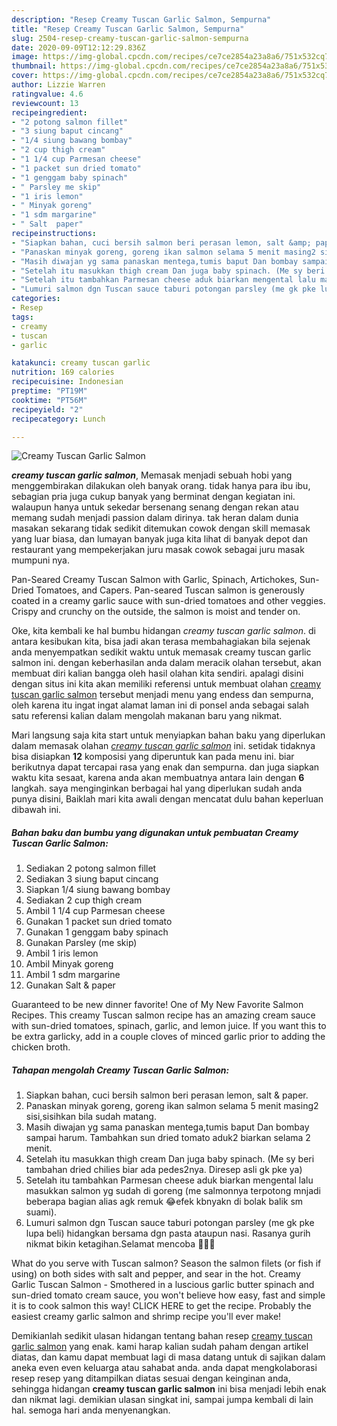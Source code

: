 ```yaml
---
description: "Resep Creamy Tuscan Garlic Salmon, Sempurna"
title: "Resep Creamy Tuscan Garlic Salmon, Sempurna"
slug: 2504-resep-creamy-tuscan-garlic-salmon-sempurna
date: 2020-09-09T12:12:29.836Z
image: https://img-global.cpcdn.com/recipes/ce7ce2854a23a8a6/751x532cq70/creamy-tuscan-garlic-salmon-foto-resep-utama.jpg
thumbnail: https://img-global.cpcdn.com/recipes/ce7ce2854a23a8a6/751x532cq70/creamy-tuscan-garlic-salmon-foto-resep-utama.jpg
cover: https://img-global.cpcdn.com/recipes/ce7ce2854a23a8a6/751x532cq70/creamy-tuscan-garlic-salmon-foto-resep-utama.jpg
author: Lizzie Warren
ratingvalue: 4.6
reviewcount: 13
recipeingredient:
- "2 potong salmon fillet"
- "3 siung baput cincang"
- "1/4 siung bawang bombay"
- "2 cup thigh cream"
- "1 1/4 cup Parmesan cheese"
- "1 packet sun dried tomato"
- "1 genggam baby spinach"
- " Parsley me skip"
- "1 iris lemon"
- " Minyak goreng"
- "1 sdm margarine"
- " Salt  paper"
recipeinstructions:
- "Siapkan bahan, cuci bersih salmon beri perasan lemon, salt &amp; paper."
- "Panaskan minyak goreng, goreng ikan salmon selama 5 menit masing2 sisi,sisihkan bila sudah matang."
- "Masih diwajan yg sama panaskan mentega,tumis baput Dan bombay sampai harum. Tambahkan sun dried tomato aduk2 biarkan selama 2 menit."
- "Setelah itu masukkan thigh cream Dan juga baby spinach. (Me sy beri tambahan dried chilies biar ada pedes2nya. Diresep asli gk pke ya)"
- "Setelah itu tambahkan Parmesan cheese aduk biarkan mengental lalu masukkan salmon yg sudah di goreng (me salmonnya terpotong mnjadi beberapa bagian alias agk remuk 😂efek kbnyakn di bolak balik sm suami)."
- "Lumuri salmon dgn Tuscan sauce taburi potongan parsley (me gk pke lupa beli) hidangkan bersama dgn pasta ataupun nasi. Rasanya gurih nikmat bikin ketagihan.Selamat mencoba 🤤🤤🤤"
categories:
- Resep
tags:
- creamy
- tuscan
- garlic

katakunci: creamy tuscan garlic 
nutrition: 169 calories
recipecuisine: Indonesian
preptime: "PT19M"
cooktime: "PT56M"
recipeyield: "2"
recipecategory: Lunch

---
```



![Creamy Tuscan Garlic Salmon](https://img-global.cpcdn.com/recipes/ce7ce2854a23a8a6/751x532cq70/creamy-tuscan-garlic-salmon-foto-resep-utama.jpg)

<b><i>creamy tuscan garlic salmon</i></b>, Memasak menjadi sebuah hobi yang menggembirakan dilakukan oleh banyak orang. tidak hanya para ibu ibu, sebagian pria juga cukup banyak yang berminat dengan kegiatan ini. walaupun hanya untuk sekedar bersenang senang dengan rekan atau memang sudah menjadi passion dalam dirinya. tak heran dalam dunia masakan sekarang tidak sedikit ditemukan cowok dengan skill memasak yang luar biasa, dan lumayan banyak juga kita lihat di banyak depot dan restaurant yang mempekerjakan juru masak cowok sebagai juru masak mumpuni nya.

Pan-Seared Creamy Tuscan Salmon with Garlic, Spinach, Artichokes, Sun-Dried Tomatoes, and Capers. Pan-seared Tuscan salmon is generously coated in a creamy garlic sauce with sun-dried tomatoes and other veggies. Crispy and crunchy on the outside, the salmon is moist and tender on.

Oke, kita kembali ke hal bumbu hidangan <i>creamy tuscan garlic salmon</i>. di antara kesibukan kita, bisa jadi akan terasa membahagiakan bila sejenak anda menyempatkan sedikit waktu untuk memasak creamy tuscan garlic salmon ini. dengan keberhasilan anda dalam meracik olahan tersebut, akan membuat diri kalian bangga oleh hasil olahan kita sendiri. apalagi disini dengan situs ini kita akan memiliki referensi untuk membuat olahan <u>creamy tuscan garlic salmon</u> tersebut menjadi menu yang endess dan sempurna, oleh karena itu ingat ingat alamat laman ini di ponsel anda sebagai salah satu referensi kalian dalam mengolah makanan baru yang nikmat.


Mari langsung saja kita start untuk menyiapkan bahan baku yang diperlukan dalam memasak olahan <u><i>creamy tuscan garlic salmon</i></u> ini. setidak tidaknya bisa disiapkan <b>12</b> komposisi yang diperuntuk kan pada menu ini. biar berikutnya dapat tercapai rasa yang enak dan sempurna. dan juga siapkan waktu kita sesaat, karena anda akan membuatnya antara lain dengan <b>6</b> langkah. saya menginginkan berbagai hal yang diperlukan sudah anda punya disini, Baiklah mari kita awali dengan mencatat dulu bahan keperluan dibawah ini.

<!--inarticleads1-->

##### Bahan baku dan bumbu yang digunakan untuk pembuatan Creamy Tuscan Garlic Salmon:

1. Sediakan 2 potong salmon fillet
1. Sediakan 3 siung baput cincang
1. Siapkan 1/4 siung bawang bombay
1. Sediakan 2 cup thigh cream
1. Ambil 1 1/4 cup Parmesan cheese
1. Gunakan 1 packet sun dried tomato
1. Gunakan 1 genggam baby spinach
1. Gunakan  Parsley (me skip)
1. Ambil 1 iris lemon
1. Ambil  Minyak goreng
1. Ambil 1 sdm margarine
1. Gunakan  Salt &amp; paper


Guaranteed to be new dinner favorite! One of My New Favorite Salmon Recipes. This creamy Tuscan salmon recipe has an amazing cream sauce with sun-dried tomatoes, spinach, garlic, and lemon juice. If you want this to be extra garlicky, add in a couple cloves of minced garlic prior to adding the chicken broth. 

<!--inarticleads2-->

##### Tahapan mengolah Creamy Tuscan Garlic Salmon:

1. Siapkan bahan, cuci bersih salmon beri perasan lemon, salt &amp; paper.
1. Panaskan minyak goreng, goreng ikan salmon selama 5 menit masing2 sisi,sisihkan bila sudah matang.
1. Masih diwajan yg sama panaskan mentega,tumis baput Dan bombay sampai harum. Tambahkan sun dried tomato aduk2 biarkan selama 2 menit.
1. Setelah itu masukkan thigh cream Dan juga baby spinach. (Me sy beri tambahan dried chilies biar ada pedes2nya. Diresep asli gk pke ya)
1. Setelah itu tambahkan Parmesan cheese aduk biarkan mengental lalu masukkan salmon yg sudah di goreng (me salmonnya terpotong mnjadi beberapa bagian alias agk remuk 😂efek kbnyakn di bolak balik sm suami).
1. Lumuri salmon dgn Tuscan sauce taburi potongan parsley (me gk pke lupa beli) hidangkan bersama dgn pasta ataupun nasi. Rasanya gurih nikmat bikin ketagihan.Selamat mencoba 🤤🤤🤤


What do you serve with Tuscan salmon? Season the salmon filets (or fish if using) on both sides with salt and pepper, and sear in the hot. Creamy Garlic Tuscan Salmon - Smothered in a luscious garlic butter spinach and sun-dried tomato cream sauce, you won&#39;t believe how easy, fast and simple it is to cook salmon this way! CLICK HERE to get the recipe. Probably the easiest creamy garlic salmon and shrimp recipe you&#39;ll ever make! 

Demikianlah sedikit ulasan hidangan tentang bahan resep <u>creamy tuscan garlic salmon</u> yang enak. kami harap kalian sudah paham dengan artikel diatas, dan kamu dapat membuat lagi di masa datang untuk di sajikan dalam aneka even even keluarga atau sahabat anda. anda dapat mengkolaborasi resep resep yang ditampilkan diatas sesuai dengan keinginan anda, sehingga hidangan <b>creamy tuscan garlic salmon</b> ini bisa menjadi lebih enak dan nikmat lagi. demikian ulasan singkat ini, sampai jumpa kembali di lain hal. semoga hari anda menyenangkan.
